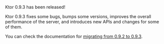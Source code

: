 [//]: # (layout: post)
[//]: # (title: Ktor 0.9.3)
[//]: # (categories: releases)
[//]: # (featured: true)
[//]: # (#image: /blog/images/0.9.3.svg)

Ktor 0.9.3 has been released!

Ktor 0.9.3 fixes some bugs, bumps some versions, improves the overall performance of the server,
and introduces new APIs and changes for some of them.

You can check the documentation for [migrating from 0.9.2 to 0.9.3](/quickstart/migration/0.9.3.html).